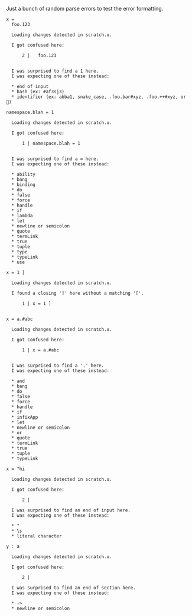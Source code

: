Just a bunch of random parse errors to test the error formatting.

``` unison :error
x =
  foo.123
```

``` ucm :added-by-ucm
  Loading changes detected in scratch.u.

  I got confused here:
  
      2 |   foo.123
  
  
  I was surprised to find a 1 here.
  I was expecting one of these instead:
  
  * end of input
  * hash (ex: #af3sj3)
  * identifier (ex: abba1, snake_case, .foo.bar#xyz, .foo.++#xyz, or 🌻)

```

``` unison :error
namespace.blah = 1
```

``` ucm :added-by-ucm
  Loading changes detected in scratch.u.

  I got confused here:
  
      1 | namespace.blah = 1
  
  
  I was surprised to find a = here.
  I was expecting one of these instead:
  
  * ability
  * bang
  * binding
  * do
  * false
  * force
  * handle
  * if
  * lambda
  * let
  * newline or semicolon
  * quote
  * termLink
  * true
  * tuple
  * type
  * typeLink
  * use

```

``` unison :error
x = 1 ]
```

``` ucm :added-by-ucm
  Loading changes detected in scratch.u.

  I found a closing ']' here without a matching '['.
  
      1 | x = 1 ]
  

```

``` unison :error
x = a.#abc
```

``` ucm :added-by-ucm
  Loading changes detected in scratch.u.

  I got confused here:
  
      1 | x = a.#abc
  
  
  I was surprised to find a '.' here.
  I was expecting one of these instead:
  
  * and
  * bang
  * do
  * false
  * force
  * handle
  * if
  * infixApp
  * let
  * newline or semicolon
  * or
  * quote
  * termLink
  * true
  * tuple
  * typeLink

```

``` unison :error
x = "hi
```

``` ucm :added-by-ucm
  Loading changes detected in scratch.u.

  I got confused here:
  
      2 | 
  
  I was surprised to find an end of input here.
  I was expecting one of these instead:
  
  * "
  * \s
  * literal character

```

``` unison :error
y : a
```

``` ucm :added-by-ucm
  Loading changes detected in scratch.u.

  I got confused here:
  
      2 | 
  
  I was surprised to find an end of section here.
  I was expecting one of these instead:
  
  * ->
  * newline or semicolon

```

